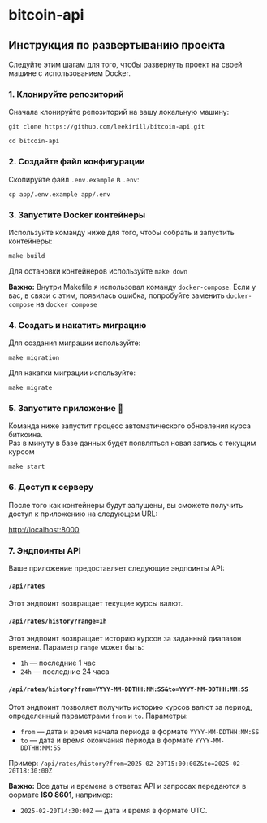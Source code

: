 # bitcoin-api

## Инструкция по развертыванию проекта

Следуйте этим шагам для того, чтобы развернуть проект на своей машине с использованием Docker.

### 1. Клонируйте репозиторий

Сначала клонируйте репозиторий на вашу локальную машину:
```
git clone https://github.com/leekirill/bitcoin-api.git 
```
```
cd bitcoin-api
```

### 2. Создайте файл конфигурации

Скопируйте файл `.env.example` в `.env`:
```
cp app/.env.example app/.env
```


### 3. Запустите Docker контейнеры

Используйте команду ниже для того, чтобы собрать и запустить контейнеры:

```
make build
```

Для остановки контейнеров используйте `make down`

**Важно:** Внутри Makefile я использовал команду `docker-compose`. Если у вас, в связи с этим, появилась ошибка, попробуйте заменить `docker-compose` на `docker compose`

### 4. Создать и накатить миграцию

Для создания миграции используйте:

```
make migration
```

Для накатки миграции используйте:

```
make migrate
```

### 5. Запустите приложение 🎉
Команда ниже запустит процесс автоматического обновления курса биткоина.<br>
Раз в минуту в базе данных будет появляться новая запись с текущим курсом

```
make start
```

### 6. Доступ к серверу

После того как контейнеры будут запущены, вы сможете получить доступ к приложению на следующем URL:

[http://localhost:8000](http://localhost:8000/api/rates)

### 7. Эндпоинты API

Ваше приложение предоставляет следующие эндпоинты API:

#### `/api/rates`

Этот эндпоинт возвращает текущие курсы валют.

#### `/api/rates/history?range=1h`

Этот эндпоинт возвращает историю курсов за заданный диапазон времени. Параметр `range` может быть:

- `1h` — последние 1 час
- `24h` — последние 24 часа

#### `/api/rates/history?from=YYYY-MM-DDTHH:MM:SS&to=YYYY-MM-DDTHH:MM:SS`

Этот эндпоинт позволяет получить историю курсов валют за период, определенный параметрами `from` и `to`. Параметры:
- `from` — дата и время начала периода в формате `YYYY-MM-DDTHH:MM:SS`
- `to` — дата и время окончания периода в формате `YYYY-MM-DDTHH:MM:SS`
 
Пример: `/api/rates/history?from=2025-02-20T15:00:00Z&to=2025-02-20T18:30:00Z` 

**Важно:** Все даты и времена в ответах API и запросах передаются в формате **ISO 8601**, например:
- `2025-02-20T14:30:00Z` — дата и время в формате UTC.
